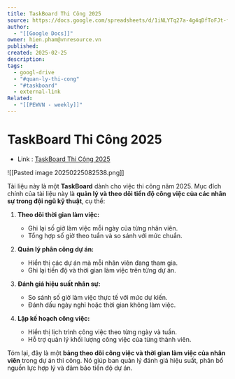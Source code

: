 ```yaml
---
title: TaskBoard Thi Công 2025
source: https://docs.google.com/spreadsheets/d/1iNLYTq27a-4g4qDfToFJt-feOPuIhvNE9iMOfvEhDms/edit?gid=238766275#gid=238766275
author:
  - "[[Google Docs]]"
owner: hien.pham@vnresource.vn
published: 
created: 2025-02-25
description: 
tags:
  - googl-drive
  - "#quan-ly-thi-cong"
  - "#taskboard"
  - external-link
Related:
  - "[[PEWVN - weekly]]"
---
```

# TaskBoard Thi Công 2025
- Link :  [TaskBoard Thi Công 2025](https://docs.google.com/spreadsheets/d/1iNLYTq27a-4g4qDfToFJt-feOPuIhvNE9iMOfvEhDms/edit?gid=238766275#gid=238766275)

![[Pasted image 20250225082538.png]]

Tài liệu này là một **TaskBoard** dành cho việc thi công năm 2025. Mục đích chính của tài liệu này là **quản lý và theo dõi tiến độ công việc của các nhân sự trong đội ngũ kỹ thuật**, cụ thể:

1. **Theo dõi thời gian làm việc:**
    
    - Ghi lại số giờ làm việc mỗi ngày của từng nhân viên.
    - Tổng hợp số giờ theo tuần và so sánh với mức chuẩn.
2. **Quản lý phân công dự án:**
    
    - Hiển thị các dự án mà mỗi nhân viên đang tham gia.
    - Ghi lại tiến độ và thời gian làm việc trên từng dự án.
3. **Đánh giá hiệu suất nhân sự:**
    
    - So sánh số giờ làm việc thực tế với mức dự kiến.
    - Đánh dấu ngày nghỉ hoặc thời gian không làm việc.
4. **Lập kế hoạch công việc:**
    
    - Hiển thị lịch trình công việc theo từng ngày và tuần.
    - Hỗ trợ quản lý khối lượng công việc của từng thành viên.

Tóm lại, đây là một **bảng theo dõi công việc và thời gian làm việc của nhân viên** trong dự án thi công. Nó giúp ban quản lý đánh giá hiệu suất, phân bổ nguồn lực hợp lý và đảm bảo tiến độ dự án.